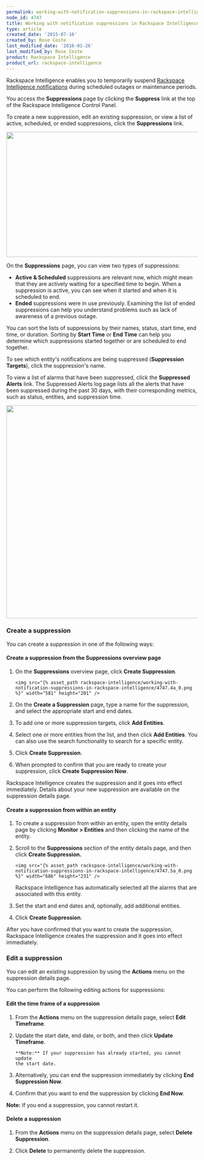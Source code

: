 ```yaml
---
permalink: working-with-notification-suppressions-in-rackspace-intelligence/
node_id: 4747
title: Working with notification suppressions in Rackspace Intelligence
type: article
created_date: '2015-07-16'
created_by: Rose Coste
last_modified_date: '2016-01-26'
last_modified_by: Rose Coste
product: Rackspace Intelligence
product_url: rackspace-intelligence
---
```


Rackspace Intelligence enables you to temporarily suspend
[Rackspace Intelligence notifications](/how-to/working-with-notifications-in-rackspace-intelligence)
during scheduled outages or maintenance periods.

You access the **Suppressions** page by clicking the **Suppress** link
at the top of the Rackspace Intelligence Control Panel.

To create a new suppression, edit an existing
suppression, or view a list of active, scheduled, or
ended suppressions, click the **Suppressions** link.

<img src="{% asset_path rackspace-intelligence/working-with-notification-suppressions-in-rackspace-intelligence/4747.1a_0.png %}" width="723" height="329" />

On the **Suppressions** page, you can view two types of suppressions:

- **Active & Scheduled** suppressions are relevant now, which might
  mean that they are actively waiting for a specified time to begin.
  When a suppression is active, you can see when it started and when
  it is scheduled to end.
- **Ended** suppressions were in use previously. Examining the list of
  ended suppressions can help you understand problems such as lack of
  awareness of a previous outage.

You can sort the lists of suppressions by their names, status, start
time, end time, or duration. Sorting by **Start Time** or **End
Time** can help you determine which suppressions started together or are
scheduled to end together.

To see which entity's notifications are being suppressed (**Suppression
Targets**), click the suppression's name.

To view a list of alarms that have been suppressed, click
the **Suppressed Alerts** link. The Suppressed Alerts log page lists all
the alerts that have been suppressed during the past 30 days, with their
corresponding metrics, such as status, entities, and suppression time.

<img src="{% asset_path rackspace-intelligence/working-with-notification-suppressions-in-rackspace-intelligence/intelligence-suppressions-suppressed%20entities.png %}" width="904" height="560" />

### Create a suppression

You can create a suppression in one of the following ways:

#### Create a suppression from the Suppressions overview page

1. On the **Suppressions** overview page, click **Create Suppression**.

       <img src="{% asset_path rackspace-intelligence/working-with-notification-suppressions-in-rackspace-intelligence/4747.4a_0.png %}" width="581" height="201" />

2. On the **Create a Suppression** page, type a name for the
   suppression, and select the appropriate start and end dates.

3. To add one or more suppression targets, click **Add Entities**.

4. Select one or more entities from the list, and then click **Add
   Entities**. You can also use the search functionality to search for
   a specific entity.

5. Click **Create Suppression**.

6. When prompted to confirm that you are ready to create your
   suppression, click **Create Suppression Now**.

Rackspace Intelligence creates the suppression and it goes into effect
immediately. Details about your new suppression are available on the
suppression details page.

#### Create a suppression from within an entity

1. To create a suppression from within an entity, open the entity
   details page by clicking **Monitor &gt; Entities** and then clicking
   the name of the entity.

2. Scroll to the **Suppressions** section of the entity details page,
   and then click **Create Suppression.**

       <img src="{% asset_path rackspace-intelligence/working-with-notification-suppressions-in-rackspace-intelligence/4747.5a_0.png %}" width="686" height="231" />

   Rackspace Intelligence has automatically selected all the alarms
   that are associated with this entity.

3. Set the start and end dates and, optionally, add
   additional entities.

4. Click **Create Suppression**.

After you have confirmed that you want to create the suppression,
Rackspace Intelligence creates the suppression and it goes into effect
immediately.

### Edit a suppression

You can edit an existing suppression by using the **Actions** menu on
the suppression details page.

You can perform the following editing actions for suppressions:

#### Edit the time frame of a suppression

1. From the **Actions** menu on the suppression details page,
   select **Edit Timeframe**.

2. Update the start date, end date, or both, and then click **Update
   Timeframe**.

       **Note:** If your suppression has already started, you cannot update
       the start date.

3. Alternatively, you can end the suppression immediately by
   clicking **End Suppression Now**.

4. Confirm that you want to end the suppression by clicking **End
    Now**.

**Note:** If you end a suppression, you cannot restart it.

#### Delete a suppression

1. From the **Actions** menu on the suppression details page,
   select **Delete Suppression**.

2. Click **Delete** to permanently delete the suppression.
